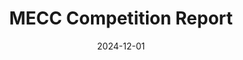 ---
layout: report
title: "MECC Competition Report"
date: 2024-12-01
icon: /assets/icons/csalt-wec.png
file: /assets/files/Coupling_Wave_Energy_with_Reverse_Osmosis.pdf
type: pdf
---